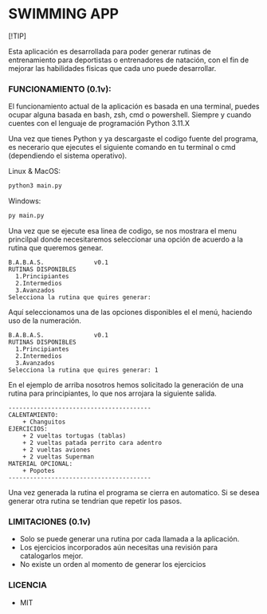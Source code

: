 #  SWIMMING APP

[!TIP]

Esta aplicación es desarrollada para poder generar rutinas de entrenamiento para deportistas o entrenadores de natación, con el fin de mejorar las habilidades fisicas que cada uno puede desarrollar.

### FUNCIONAMIENTO (0.1v):
El funcionamiento actual de la aplicación es basada en una terminal, puedes ocupar alguna basada en bash, zsh, cmd o powershell. Siempre y cuando cuentes con el lenguaje de programación Python 3.11.X

Una vez que tienes Python y ya descargaste el codigo fuente del programa, es necerario que ejecutes el siguiente comando en tu terminal o cmd (dependiendo el sistema operativo).

Linux & MacOS:
```sh
python3 main.py
```

Windows:
```sh
py main.py
```

Una vez que se ejecute esa linea de codigo, se nos mostrara el menu princilpal donde necesitaremos seleccionar una opción de acuerdo a la rutina que queremos genear.


```
B.A.B.A.S.				v0.1
RUTINAS DISPONIBLES
  1.Principiantes
  2.Intermedios
  3.Avanzados
Selecciona la rutina que quires generar: 
```

Aquí seleccionamos una de las opciones disponibles el el menú, haciendo uso de la numeración.
```
B.A.B.A.S.				v0.1
RUTINAS DISPONIBLES
  1.Principiantes
  2.Intermedios
  3.Avanzados
Selecciona la rutina que quires generar: 1
```
En el ejemplo de arriba nosotros hemos solicitado la generación de una rutina para principiantes, lo que nos arrojara la siguiente salida.
```
----------------------------------------
CALENTAMIENTO:
	+ Changuitos
EJERCICIOS:
	+ 2 vueltas tortugas (tablas)
	+ 2 vueltas patada perrito cara adentro
	+ 2 vueltas aviones
	+ 2 vueltas Superman
MATERIAL OPCIONAL:
	+ Popotes
----------------------------------------
```
Una vez generada la rutina el programa se cierra en automatico. Si se desea generar otra rutina se tendrian que repetir los pasos.

### LIMITACIONES (0.1v)
- Solo se puede generar una rutina por cada llamada a la aplicación.
- Los ejercicios incorporados aún necesitas una revisión para catalogarlos mejor.
- No existe un orden al momento de generar los ejercicios

### LICENCIA
- MIT